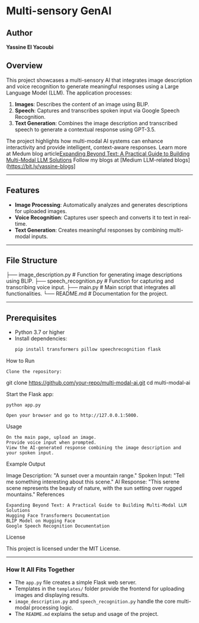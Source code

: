 # Multi-sensory GenAI 

## Author
**Yassine El Yacoubi**

## Overview
This project showcases a multi-sensory AI that integrates image description and voice recognition to generate meaningful responses using a Large Language Model (LLM). The application processes:
1. **Images**: Describes the content of an image using BLIP.
2. **Speech**: Captures and transcribes spoken input via Google Speech Recognition.
3. **Text Generation**: Combines the image description and transcribed speech to generate a contextual response using GPT-3.5.

The project highlights how multi-modal AI systems can enhance interactivity and provide intelligent, context-aware responses.
Learn more at Medum blog article[Expanding Beyond Text: A Practical Guide to Building Multi-Modal LLM Solutions](https://medium.com/@yassine.elyacoub/expanding-beyond-text-a-practical-guide-to-building-multi-modal-llm-solutions-426a6f0f94a8)
Follow my blogs at [Medium LLM-related blogs](https://bit.ly/yassine-blogs]

---

## Features
- **Image Processing**: Automatically analyzes and generates descriptions for uploaded images.
- **Voice Recognition**: Captures user speech and converts it to text in real-time.
- **Text Generation**: Creates meaningful responses by combining multi-modal inputs.

---

## File Structure

├── image_description.py # Function for generating image descriptions using BLIP. 
├── speech_recognition.py # Function for capturing and transcribing voice input. 
├── main.py # Main script that integrates all functionalities. 
└── README.md # Documentation for the project.

---

## Prerequisites
- Python 3.7 or higher
- Install dependencies:
  ```bash
  pip install transformers pillow speechrecognition flask

How to Run

    Clone the repository:

git clone https://github.com/your-repo/multi-modal-ai.git
cd multi-modal-ai

Start the Flask app:

    python app.py

    Open your browser and go to http://127.0.0.1:5000.

Usage

    On the main page, upload an image.
    Provide voice input when prompted.
    View the AI-generated response combining the image description and your spoken input.

Example Output

Image Description: "A sunset over a mountain range."
Spoken Input: "Tell me something interesting about this scene."
AI Response: "This serene scene represents the beauty of nature, with the sun setting over rugged mountains."
References

    Expanding Beyond Text: A Practical Guide to Building Multi-Modal LLM Solutions
    Hugging Face Transformers Documentation
    BLIP Model on Hugging Face
    Google Speech Recognition Documentation

License

This project is licensed under the MIT License.


---

### **How It All Fits Together**
- The `app.py` file creates a simple Flask web server.
- Templates in the `templates/` folder provide the frontend for uploading images and displaying results.
- `image_description.py` and `speech_recognition.py` handle the core multi-modal processing logic.
- The `README.md` explains the setup and usage of the project.
